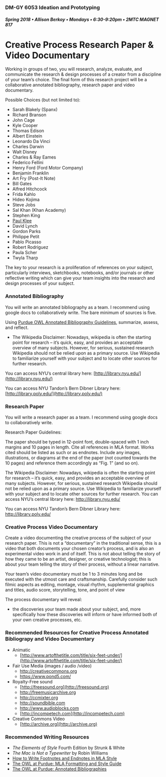 ### DM-GY 6053 Ideation and Prototyping
##### Spring 2018 • Allison Berkoy • Mondays • 6:30-9:20pm • 2MTC MAGNET 817

# Creative Process Research Paper & Video Documentary


Working in groups of two, you will research, analyze, evaluate, and communicate the research &amp; design processes of a creator from a discipline of your team’s choice. The final form of this research project will be a collaborative annotated bibliography, research paper and video documentary.

Possible Choices (but not limited to):

*   Sarah Blakely (Spanx)
*   Richard Branson
*   John Cage
*   Kyle Cooper
*   Thomas Edison
*   Albert Einstein
*   Leonardo Da Vinci
*   Charles Darwin
*   Walt Disney
*   Charles &amp; Ray Eames
*   Federico Fellini
*   Henry Ford (Ford Motor Company)
*   Benjamin Franklin
*   Art Fry (Post-It Note)
*   Bill Gates
*   Alfred Hitchcock
*   Frida Kahlo
*   Hideo Kojima
*   Steve Jobs
*   Sal Khan (Khan Academy)
*   Stephen King
*   [Paul Klee](http://www.openculture.com/2016/03/3900-pages-of-paul-klees-personal-notebooks-are-now-online.html)
*   David Lynch
*   Gordon Parks
*   Philippe Petit
*   Pablo Picasso
*   Robert Rodriguez
*   Paula Scher
*   Twyla Tharp

The key to your research is a proliferation of references on your subject, particularly interviews, sketchbooks, notebooks, and/or journals or other reflective writing which can give your team insights into the research and design processes of your subject.

### Annotated Bibliography

You will write an annotated bibliography as a team. I recommend using google docs to collaboratively write. The bare minimum of sources is five.

Using [Purdue OWL Annotated Bibliography Guidelines](https://owl.english.purdue.edu/owl/resource/614/01/), summarize, assess, and reflect.

* The Wikipedia Disclaimer: Nowadays, wikipedia is often the starting point for research – it’s quick, easy, and provides an acceptable overview of many subjects. However, for serious, sustained research Wikipedia should not be relied upon as a primary source. Use Wikipedia to familiarize yourself with your subject and to locate other sources for further research.

You can access NYU’s central library here: [http://library.nyu.edu/](http://library.nyu.edu/)

You can access NYU Tandon’s Bern Dibner Library here: [http://library.poly.edu/](http://library.poly.edu/)

### Research Paper

You will write a research paper as a team. I recommend using google docs to collaboratively write.

Research Paper Guidelines:

The paper should be typed in 12-point font, double-spaced with 1 inch margins and 10 pages in length. Cite all references in MLA format. Works cited should be listed as such or as endnotes. Include any images, illustrations, or diagrams at the end of the paper (not counted towards the 10 pages) and reference them accordingly as “Fig. 1” (and so on).

The Wikipedia Disclaimer: Nowadays, wikipedia is often the starting point for research – it’s quick, easy, and provides an acceptable overview of many subjects. However, for serious, sustained research Wikipedia should not be relied upon as a primary source. Use Wikipedia to familiarize yourself with your subject and to locate other sources for further research.
You can access NYU’s central library here: http://library.nyu.edu/

You can access NYU Tandon’s Bern Dibner Library here: http://library.poly.edu/

### Creative Process Video Documentary

Create a video documenting the creative process of the subject of your research paper. This is not a “documentary” in the traditional sense, this is a video that both documents your chosen creator’s process, and is also an experimental video work in and of itself. This is not about telling the story of how they came to be an artist, designer, or creative technologist; this is about your team telling the story of their process, without a linear narrative.

Your team’s video documentary must be 1 to 3 minutes long and be executed with the utmost care and craftsmanship. Carefully consider such filmic aspects as editing, montage, visual rhythm, supplemental graphics and titles, audio score, storytelling, tone, and point of view

The process documentary will reveal:

*   the discoveries your team made about your subject, and, more specifically how these discoveries will inform or have informed both of your own creative processes, etc.

### Recommended Resources for Creative Process Annotated Bibliograpy and Video Documentary
* Animatic
  * [http://www.artofthetitle.com/title/six-feet-under/](http://www.artofthetitle.com/title/six-feet-under/)
* Fair Use Media (images / audio /video)
  * http://creativecommons.org
  * https://www.pond5.com/
* Royalty-Free sound
  * [http://freesound.org](http://freesound.org)
  * http://freemusicarchive.org
  * http://ccmixter.org
  * http://soundbible.com
  * http://www.audioblocks.com
  * [http://incompetech.com](http://incompetech.com)
* Creative Commons Video
  * [http://archive.org](http://archive.org)

### Recommended Writing Resources
*   _The Elements of Style_ Fourth Edition by Strunk &amp; White
*   _The Mac is Not a Typewriter_ by Robin Williams
*   [How to Write Footnotes and Endnotes in MLA Style](http://www.aresearchguide.com/7footnot.html)
*   [The OWL at Purdue: MLA Formatting and Style Guide](https://owl.english.purdue.edu/owl/resource/747/01)
*   [The OWL at Purdue: Annotated Bibliographies](https://owl.english.purdue.edu/owl/resource/614/01)
